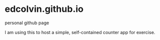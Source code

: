 # edcolvin.github.io

personal github page

I am using this to host a simple, self-contained counter app for exercise.